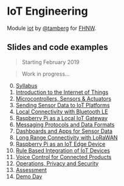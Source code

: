 # IoT Engineering
Module [iot](https://www.fhnw.ch/de/studium/module/9280188) by [@tamberg](https://twitter.com/tamberg) for [FHNW](https://www.fhnw.ch/).

## Slides and code examples

> Starting February 2019

> Work in progress...

0. [Syllabus](00/README.md)
1. [Introduction to the Internet of Things](01/README.md)
2. [Microcontrollers, Sensors & Actuators](02/README.md)
3. [Sending Sensor Data to IoT Platforms](03/README.md)
4. [Local Connectivity with Bluetooth LE](04/README.md)
5. [Raspberry Pi as a Local IoT Gateway](05/README.md)
6. [Messaging Protocols and Data Formats](06/README.md)
7. [Dashboards and Apps for Sensor Data](07/README.md)
8. [Long Range Connectivity with LoRaWAN](08/README.md)
9. [Raspberry Pi as an IoT Edge Device](09/README.md)
10. [Rule Based Integration of IoT Devices](10/README.md)
11. [Voice Control for Connected Products](11/README.md)
12. [Operations, Privacy and Security](12/README.md)
13. [Assessment](13/README.md)
14. [Demo Day](14/README.md)
